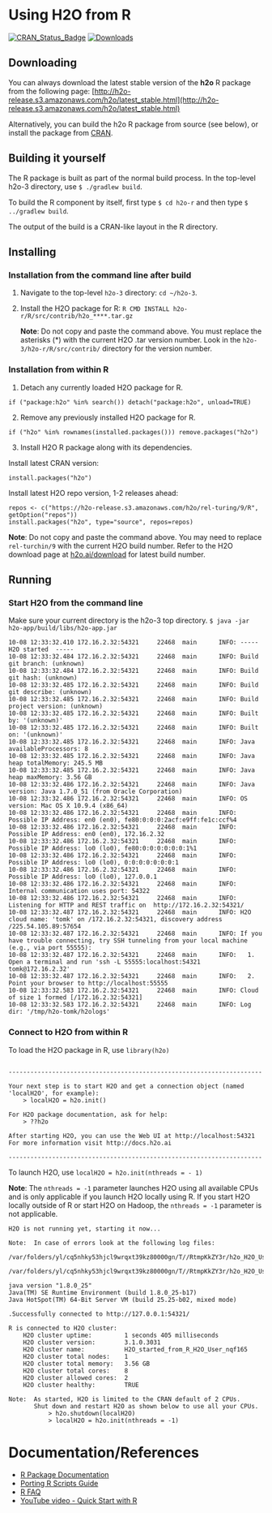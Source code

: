 # Using H2O from R
[![CRAN_Status_Badge](http://www.r-pkg.org/badges/version/h2o)](https://cran.r-project.org/package=h2o)
[![Downloads](http://cranlogs.r-pkg.org/badges/h2o)](https://cran.rstudio.com/package=h2o)

## Downloading

You can always download the latest stable version of the **h2o** R package from the following page: [http://h2o-release.s3.amazonaws.com/h2o/latest_stable.html](http://h2o-release.s3.amazonaws.com/h2o/latest_stable.html) 

Alternatively, you can build the h2o R package from source (see below), or install the package from [CRAN](https://cran.r-project.org/package=h2o).


## Building it yourself

The R package is built as part of the normal build process.
In the top-level h2o-3 directory, use `$ ./gradlew build`.

To build the R component by itself, first type `$ cd h2o-r` and then type `$ ../gradlew build`.

The output of the build is a CRAN-like layout in the R directory.


## Installing

###  Installation from the command line after build

1. Navigate to the top-level `h2o-3` directory: `cd ~/h2o-3`. 
2. Install the H2O package for R: `R CMD INSTALL h2o-r/R/src/contrib/h2o_****.tar.gz`

   **Note**: Do not copy and paste the command above. You must replace the asterisks (*) with the current H2O .tar version number. Look in the `h2o-3/h2o-r/R/src/contrib/` directory for the version number. 

###  Installation from within R

1. Detach any currently loaded H2O package for R.  

  ```
  if ("package:h2o" %in% search()) detach("package:h2o", unload=TRUE)
  ```

2. Remove any previously installed H2O package for R.  

  ```
  if ("h2o" %in% rownames(installed.packages())) remove.packages("h2o")
  ```

3. Install H2O R package along with its dependencies.
  
  Install latest CRAN version:

  ```
  install.packages("h2o")
  ```

  Install latest H2O repo version, 1-2 releases ahead:

  ```
  repos <- c("https://h2o-release.s3.amazonaws.com/h2o/rel-turing/9/R", getOption("repos"))
  install.packages("h2o", type="source", repos=repos)
  ```
  
   **Note**: Do not copy and paste the command above. You may need to replace `rel-turchin/9` with the current H2O build number. Refer to the H2O download page at [h2o.ai/download](http://h2o.ai/download) for latest build number. 

## Running

###  Start H2O from the command line

Make sure your current directory is the h2o-3 top directory.
`$ java -jar h2o-app/build/libs/h2o-app.jar`  

```
10-08 12:33:32.410 172.16.2.32:54321     22468  main      INFO: ----- H2O started  -----
10-08 12:33:32.484 172.16.2.32:54321     22468  main      INFO: Build git branch: (unknown)
10-08 12:33:32.484 172.16.2.32:54321     22468  main      INFO: Build git hash: (unknown)
10-08 12:33:32.485 172.16.2.32:54321     22468  main      INFO: Build git describe: (unknown)
10-08 12:33:32.485 172.16.2.32:54321     22468  main      INFO: Build project version: (unknown)
10-08 12:33:32.485 172.16.2.32:54321     22468  main      INFO: Built by: '(unknown)'
10-08 12:33:32.485 172.16.2.32:54321     22468  main      INFO: Built on: '(unknown)'
10-08 12:33:32.485 172.16.2.32:54321     22468  main      INFO: Java availableProcessors: 8
10-08 12:33:32.485 172.16.2.32:54321     22468  main      INFO: Java heap totalMemory: 245.5 MB
10-08 12:33:32.485 172.16.2.32:54321     22468  main      INFO: Java heap maxMemory: 3.56 GB
10-08 12:33:32.486 172.16.2.32:54321     22468  main      INFO: Java version: Java 1.7.0_51 (from Oracle Corporation)
10-08 12:33:32.486 172.16.2.32:54321     22468  main      INFO: OS   version: Mac OS X 10.9.4 (x86_64)
10-08 12:33:32.486 172.16.2.32:54321     22468  main      INFO: Possible IP Address: en0 (en0), fe80:0:0:0:2acf:e9ff:fe1c:ccf%4
10-08 12:33:32.486 172.16.2.32:54321     22468  main      INFO: Possible IP Address: en0 (en0), 172.16.2.32
10-08 12:33:32.486 172.16.2.32:54321     22468  main      INFO: Possible IP Address: lo0 (lo0), fe80:0:0:0:0:0:0:1%1
10-08 12:33:32.486 172.16.2.32:54321     22468  main      INFO: Possible IP Address: lo0 (lo0), 0:0:0:0:0:0:0:1
10-08 12:33:32.486 172.16.2.32:54321     22468  main      INFO: Possible IP Address: lo0 (lo0), 127.0.0.1
10-08 12:33:32.486 172.16.2.32:54321     22468  main      INFO: Internal communication uses port: 54322
10-08 12:33:32.486 172.16.2.32:54321     22468  main      INFO: Listening for HTTP and REST traffic on  http://172.16.2.32:54321/
10-08 12:33:32.487 172.16.2.32:54321     22468  main      INFO: H2O cloud name: 'tomk' on /172.16.2.32:54321, discovery address /225.54.105.89:57654
10-08 12:33:32.487 172.16.2.32:54321     22468  main      INFO: If you have trouble connecting, try SSH tunneling from your local machine (e.g., via port 55555):
10-08 12:33:32.487 172.16.2.32:54321     22468  main      INFO:   1. Open a terminal and run 'ssh -L 55555:localhost:54321 tomk@172.16.2.32'
10-08 12:33:32.487 172.16.2.32:54321     22468  main      INFO:   2. Point your browser to http://localhost:55555
10-08 12:33:32.583 172.16.2.32:54321     22468  main      INFO: Cloud of size 1 formed [/172.16.2.32:54321]
10-08 12:33:32.583 172.16.2.32:54321     22468  main      INFO: Log dir: '/tmp/h2o-tomk/h2ologs'
```


###  Connect to H2O from within R

To load the H2O package in R, use `library(h2o)`  

```

----------------------------------------------------------------------

Your next step is to start H2O and get a connection object (named
'localH2O', for example):
    > localH2O = h2o.init()

For H2O package documentation, ask for help:
    > ??h2o

After starting H2O, you can use the Web UI at http://localhost:54321
For more information visit http://docs.h2o.ai

----------------------------------------------------------------------

```


To launch H2O, use `localH2O = h2o.init(nthreads = - 1)`  

**Note**: The `nthreads = -1` parameter launches H2O using all available CPUs and is only applicable if you launch H2O locally using R. If you start H2O locally outside of R or start H2O on Hadoop, the `nthreads = -1` parameter is not applicable. 


```
H2O is not running yet, starting it now...

Note:  In case of errors look at the following log files:
    /var/folders/yl/cq5nhky53hjcl9wrqxt39kz80000gn/T//RtmpKkZY3r/h2o_H2O_User_started_from_r.out
    /var/folders/yl/cq5nhky53hjcl9wrqxt39kz80000gn/T//RtmpKkZY3r/h2o_H2O_User_started_from_r.err

java version "1.8.0_25"
Java(TM) SE Runtime Environment (build 1.8.0_25-b17)
Java HotSpot(TM) 64-Bit Server VM (build 25.25-b02, mixed mode)

.Successfully connected to http://127.0.0.1:54321/ 

R is connected to H2O cluster:
    H2O cluster uptime:         1 seconds 405 milliseconds 
    H2O cluster version:        3.1.0.3031 
    H2O cluster name:           H2O_started_from_R_H2O_User_nqf165 
    H2O cluster total nodes:    1 
    H2O cluster total memory:   3.56 GB 
    H2O cluster total cores:    8 
    H2O cluster allowed cores:  2 
    H2O cluster healthy:        TRUE 

Note:  As started, H2O is limited to the CRAN default of 2 CPUs.
       Shut down and restart H2O as shown below to use all your CPUs.
           > h2o.shutdown(localH2O)
           > localH2O = h2o.init(nthreads = -1)
```

# Documentation/References

- [R Package Documentation](http://h2o-release.s3.amazonaws.com/h2o/latest_stable_Rdoc.html)
- [Porting R Scripts Guide](https://github.com/h2oai/h2o-3/blob/master/h2o-docs/src/product/upgrade/H2ODevPortingRScripts.md)
- [R FAQ](https://github.com/h2oai/h2o-3/blob/master/h2o-docs/src/product/howto/FAQ.md#r)
- [YouTube video - Quick Start with R](https://www.youtube.com/watch?list=PLNtMya54qvOHbBdA1x8FNRSpMBEHmhxr0&v=zzV1kTCnmR0)
